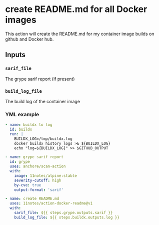 # create README.md for all Docker images
This action will create the README.md for my container image builds on github and Docker hub.

## Inputs

### `sarif_file`

The grype sarif report (if present)

### `build_log_file`

The build log of the container image

### YML example 
```yml
- name: buildx to log
  id: buildx
  run: |
    BUILDX_LOG=/tmp/buildx.log
    docker buildx history logs >& ${BUILDX_LOG}
    echo "log=${BUILDX_LOG}" >> $GITHUB_OUTPUT

- name: grype sarif report
  id: grype
  uses: anchore/scan-action
  with:
    image: 11notes/alpine:stable
    severity-cutoff: high
    by-cve: true
    output-format: 'sarif'

- name: create README.md
  uses: 11notes/action-docker-readme@v1
  with:
    sarif_file: ${{ steps.grype.outputs.sarif }}
    build_log_file: ${{ steps.buildx.outputs.log }}
```